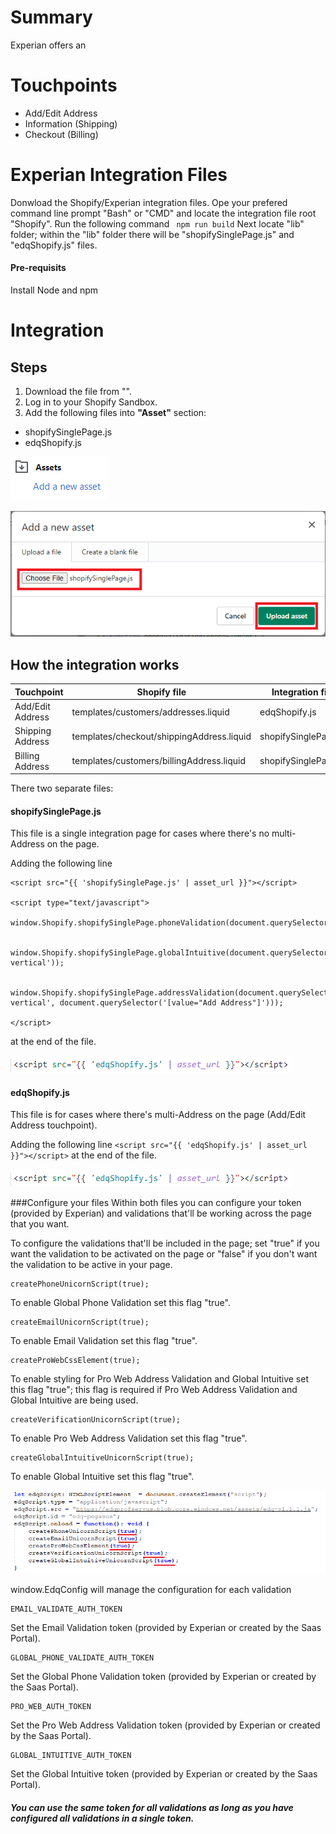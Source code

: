 # Summary
Experian offers an 

# Touchpoints
* Add/Edit Address
* Information (Shipping)
* Checkout (Billing)

# Experian Integration Files
Donwload the Shopify/Experian integration files.
Ope your prefered command line prompt "Bash" or "CMD" and locate the integration file root "Shopify".
Run the following command ``` npm run build```
Next locate "lib" folder; within the "lib" folder there will be "shopifySinglePage.js" and "edqShopify.js" files.

#### Pre-requisits
Install Node and npm

# Integration
## Steps
1. Download the file from "".
2. Log in to your Shopify Sandbox.
3. Add the following files into **"Asset"** section:
*	shopifySinglePage.js
*	edqShopify.js

![Assets](https://raw.githubusercontent.com/JoseCastilloExperian/edqCommerceCloud/master/ShpifyImages/Assets.png)

![AddAssets](https://raw.githubusercontent.com/JoseCastilloExperian/edqCommerceCloud/master/ShpifyImages/addAsset.png)

## How the integration works

Touchpoint | Shopify file | Integration file
------------ | ------------- | -------------
Add/Edit Address | templates/customers/addresses.liquid | edqShopify.js
Shipping Address | templates/checkout/shippingAddress.liquid | shopifySinglePage.js
Billing Address | templates/customers/billingAddress.liquid | shopifySinglePage.js

There two separate files:

#### shopifySinglePage.js 

This file is a single integration page for cases where there's no multi-Address on the page.

Adding the following line 

```
<script src="{{ 'shopifySinglePage.js' | asset_url }}"></script>

<script type="text/javascript">
	window.Shopify.shopifySinglePage.phoneValidation(document.querySelector('#AddressPhoneNew'));
  
  window.Shopify.shopifySinglePage.globalIntuitive(document.querySelector('.form-vertical'));
  
  window.Shopify.shopifySinglePage.addressValidation(document.querySelector('.form-vertical', document.querySelector('[value="Add Address"]')));
  
</script>
``` 

at the end of the file.

![lineTag](https://raw.githubusercontent.com/JoseCastilloExperian/edqCommerceCloud/master/ShpifyImages/lineTag.png)

#### edqShopify.js

This file is for cases where there's multi-Address on the page (Add/Edit Address touchpoint).

Adding the following line ```<script src="{{ 'edqShopify.js' | asset_url }}"></script>``` at the end of the file.

![lineTag](https://raw.githubusercontent.com/JoseCastilloExperian/edqCommerceCloud/master/ShpifyImages/lineTag.png)

###Configure your files
Within both files you can configure your token (provided by Experian) and validations that'll be working across the page that you want. 

To configure the validations that'll be included in the page; set "true" if you want the validation to be activated on the page or "false" if you don't want the validation to be active in your page.

```
createPhoneUnicornScript(true);
```

To enable Global Phone Validation set this flag "true". 

```
createEmailUnicornScript(true);
```

To enable Email Validation set this flag "true". 

```
createProWebCssElement(true);
```

To enable styling for Pro Web Address Validation and Global Intuitive set this flag "true"; this flag is required if Pro Web Address Validation and Global Intuitive are being used. 

```
createVerificationUnicornScript(true);
```

To enable Pro Web Address Validation set this flag "true". 

```
createGlobalIntuitiveUnicornScript(true);
```

To enable Global Intuitive set this flag "true". 


![configureValidations](https://raw.githubusercontent.com/JoseCastilloExperian/edqCommerceCloud/master/ShpifyImages/configureValidations.png)

window.EdqConfig will manage the configuration for each validation
  
```
EMAIL_VALIDATE_AUTH_TOKEN
```

Set the Email Validation token (provided by Experian or created by the Saas Portal). 

```
GLOBAL_PHONE_VALIDATE_AUTH_TOKEN
```

Set the Global Phone Validation token (provided by Experian or created by the Saas Portal).

```
PRO_WEB_AUTH_TOKEN
```

Set the Pro Web Address Validation token (provided by Experian or created by the Saas Portal).

```
GLOBAL_INTUITIVE_AUTH_TOKEN
```

Set the Global Intuitive token (provided by Experian or created by the Saas Portal).

##### You can use the same token for all validations as long as you have configured all validations in a single token.

